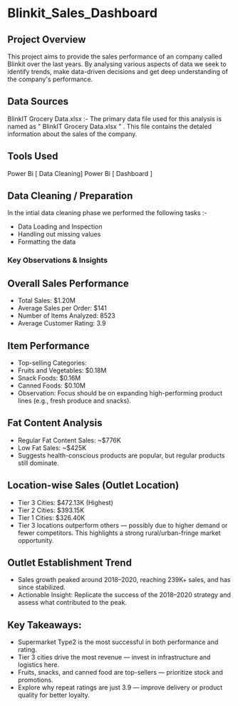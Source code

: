 # Blinkit_Sales_Dashboard


## Project Overview
This project aims to provide the sales performance of an company called Blinkit over the last years. By analysing various aspects of data we seek to identify trends, make data-driven decisions and get deep understanding of the company's performance.

## Data Sources
BlinkIT Grocery Data.xlsx :- The primary data file used for this analysis is named as " BlinkIT Grocery Data.xlsx " . This file contains the detaled information about the sales of the company.

## Tools Used
Power Bi [ Data Cleaning]
Power Bi [ Dashboard ]

## Data Cleaning / Preparation

 In the intial data cleaning phase we performed the following tasks :-

- Data Loading and Inspection 
- Handling out missing values 
- Formatting the data

###  Key Observations & Insights

##  Overall Sales Performance
- Total Sales: $1.20M
- Average Sales per Order: $141
- Number of Items Analyzed: 8523
- Average Customer Rating: 3.9 

## Item Performance
- Top-selling Categories:
- Fruits and Vegetables: $0.18M
- Snack Foods: $0.16M
- Canned Foods: $0.10M
- Observation: Focus should be on expanding high-performing product lines (e.g., fresh produce and snacks).

## Fat Content Analysis
- Regular Fat Content Sales: ~$776K
- Low Fat Sales: ~$425K
- Suggests health-conscious products are popular, but regular products still dominate.

## Location-wise Sales (Outlet Location)
- Tier 3 Cities: $472.13K (Highest)
- Tier 2 Cities: $393.15K
- Tier 1 Cities: $326.40K
- Tier 3 locations outperform others — possibly due to higher demand or fewer competitors. This highlights a strong rural/urban-fringe market opportunity.

## Outlet Establishment Trend
- Sales growth peaked around 2018–2020, reaching 239K+ sales, and has since stabilized.
- Actionable Insight: Replicate the success of the 2018–2020 strategy and assess what contributed to the peak.

 ## Key Takeaways:
- Supermarket Type2 is the most successful in both performance and rating.
- Tier 3 cities drive the most revenue — invest in infrastructure and logistics here.
- Fruits, snacks, and canned food are top-sellers — prioritize stock and promotions.
- Explore why repeat ratings are just 3.9 — improve delivery or product quality for better loyalty.











